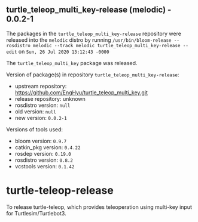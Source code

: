 ## turtle_teleop_multi_key-release (melodic) - 0.0.2-1

The packages in the `turtle_teleop_multi_key-release` repository were released into the `melodic` distro by running `/usr/bin/bloom-release --rosdistro melodic --track melodic turtle_teleop_multi_key-release --edit` on `Sun, 26 Jul 2020 13:12:43 -0000`

The `turtle_teleop_multi_key` package was released.

Version of package(s) in repository `turtle_teleop_multi_key-release`:

- upstream repository: https://github.com/EngHyu/turtle_teleop_multi_key.git
- release repository: unknown
- rosdistro version: `null`
- old version: `null`
- new version: `0.0.2-1`

Versions of tools used:

- bloom version: `0.9.7`
- catkin_pkg version: `0.4.22`
- rosdep version: `0.19.0`
- rosdistro version: `0.8.2`
- vcstools version: `0.1.42`


# turtle-teleop-release
To release turtle-teleop, which provides teleoperation using multi-key input for Turtlesim/Turtlebot3.
